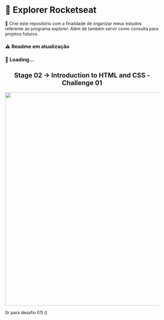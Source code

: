 # :rocket: Explorer Rocketseat

:pushpin: Criei este repositório com a finalidade de organizar meus estudos referente ao programa explorer. Além de também servir como consulta para projetos futuros.

### :warning: Readme em atualização

### :leaves: Loading...

<h2 align="center">Stage 02 -> Introduction to HTML and CSS - Challenge 01</h2>

<div align="center">
  <img src="https://user-images.githubusercontent.com/73083955/170885315-df008aca-0b05-4358-b9e7-468ff167b0a1.png" width="700px" />
</div>

[Ir para desafio 01] ()


<div align="center">
  <img />
</div>

